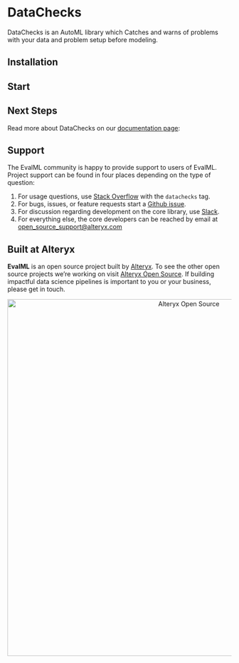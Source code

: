 # DataChecks

DataChecks is an AutoML library which Catches and warns of problems with your data and problem setup before modeling.

## Installation 

## Start

## Next Steps

Read more about DataChecks on our [documentation page](#):

## Support

The EvalML community is happy to provide support to users of EvalML. Project support can be found in four places depending on the type of question:
1. For usage questions, use [Stack Overflow](#) with the `datachecks` tag.
2. For bugs, issues, or feature requests start a [Github issue](#).
3. For discussion regarding development on the core library, use [Slack](#).
4. For everything else, the core developers can be reached by email at open_source_support@alteryx.com

## Built at Alteryx

**EvalML** is an open source project built by [Alteryx](https://www.alteryx.com). To see the other open source projects we’re working on visit [Alteryx Open Source](https://www.alteryx.com/open-source). If building impactful data science pipelines is important to you or your business, please get in touch.

<p align="center">
  <a href="https://www.alteryx.com/open-source">
    <img src="https://alteryx-oss-web-images.s3.amazonaws.com/OpenSource_Logo-01.png" alt="Alteryx Open Source" width="800"/>
  </a>
</p>
